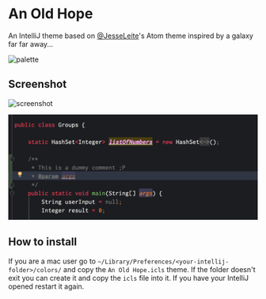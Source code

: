 # An Old Hope

An IntelliJ theme based on [@JesseLeite](https://github.com/JesseLeite/an-old-hope-syntax-atom)'s Atom theme inspired by a galaxy far far away...

![palette](https://raw.githubusercontent.com/juanmaruiz/an-old-hope-syntax-intellij/master/palette.jpg)

## Screenshot

![screenshot](https://raw.githubusercontent.com/banastas/an-old-hope-syntax-intellij/master/screenshot.png)


![intellij-screenshot](https://raw.githubusercontent.com/juanmaruiz/an-old-hope-syntax-intellij/master/intellij-an-old-hope-theme.png)

## How to install

If you are a mac user go to ```~/Library/Preferences/<your-intellij-folder>/colors/``` and copy the ```An Old Hope.icls``` theme. If the folder doesn't exit you can create it and copy the ```icls``` file into it. If you have your IntelliJ opened restart it again.